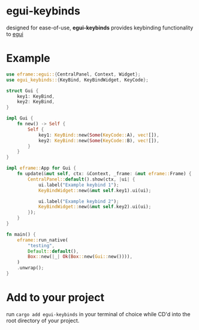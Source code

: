 # egui-keybinds
designed for ease-of-use, **egui-keybinds** provides keybinding functionality to [egui](https://crates.io/crates/egui)

# Example

```rust
use eframe::egui::{CentralPanel, Context, Widget};
use egui_keybinds::{KeyBind, KeyBindWidget, KeyCode};

struct Gui {
    key1: KeyBind,
    key2: KeyBind,
}

impl Gui {
    fn new() -> Self {
        Self {
            key1: KeyBind::new(Some(KeyCode::A), vec![]),
            key2: KeyBind::new(Some(KeyCode::B), vec![]),
        }
    }
}

impl eframe::App for Gui {
    fn update(&mut self, ctx: &Context, _frame: &mut eframe::Frame) {
        CentralPanel::default().show(ctx, |ui| {
            ui.label("Example keybind 1");
            KeyBindWidget::new(&mut self.key1).ui(ui);

            ui.label("Example keybind 2");
            KeyBindWidget::new(&mut self.key2).ui(ui);
        });
    }
}

fn main() {
    eframe::run_native(
        "testing",
        Default::default(),
        Box::new(|_| Ok(Box::new(Gui::new()))),
    )
    .unwrap();
}
```

# Add to your project

run `cargo add egui-keybinds` in your terminal of choice while CD'd into the root directory of your project.
